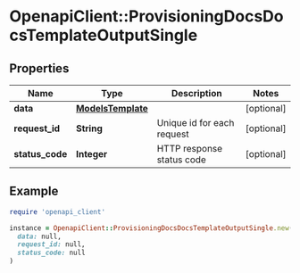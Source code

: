 # OpenapiClient::ProvisioningDocsDocsTemplateOutputSingle

## Properties

| Name | Type | Description | Notes |
| ---- | ---- | ----------- | ----- |
| **data** | [**ModelsTemplate**](ModelsTemplate.md) |  | [optional] |
| **request_id** | **String** | Unique id for each request | [optional] |
| **status_code** | **Integer** | HTTP response status code | [optional] |

## Example

```ruby
require 'openapi_client'

instance = OpenapiClient::ProvisioningDocsDocsTemplateOutputSingle.new(
  data: null,
  request_id: null,
  status_code: null
)
```

